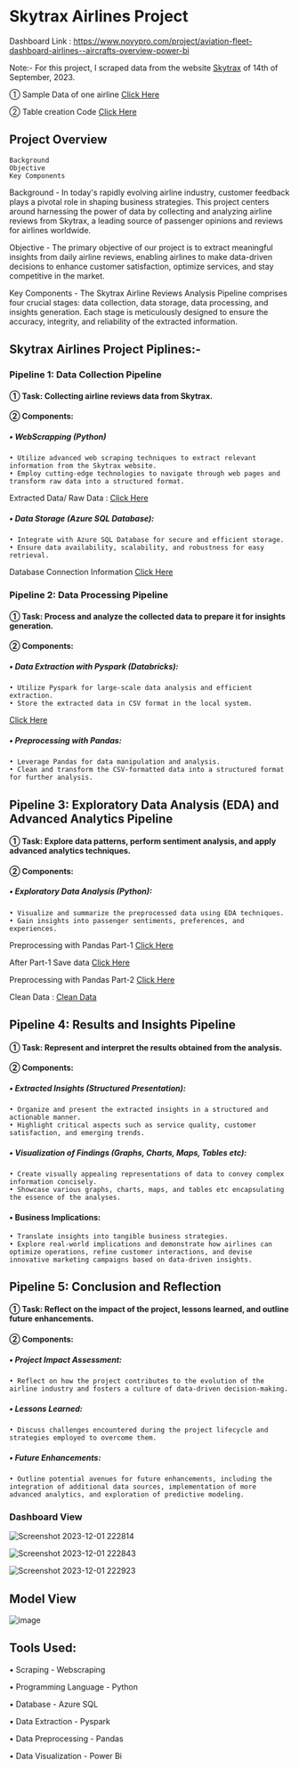 # Skytrax Airlines Project

Dashboard Link : https://www.novypro.com/project/aviation-fleet-dashboard-airlines--aircrafts-overview-power-bi

Note:- For this project, I scraped data from the website [Skytrax](https://www.airlinequality.com/review-pages/latest-airline-reviews/) of 14th of September, 2023.

① Sample Data of one airline [Click Here](https://github.com/Saquibtechlotraining/Skytrax_Airlines_Project/blob/main/Skytrax_Project/sample.xlsx)

② Table creation Code [Click Here](https://github.com/Saquibtechlotraining/Skytrax_Airlines_Project/blob/main/Skytrax_Project/table.py)

## Project Overview 
    Background 
    Objective 
    Key Components

Background - In today's rapidly evolving airline industry, customer feedback plays a pivotal role in shaping business strategies. This project centers around harnessing the power of data by collecting and analyzing airline reviews from Skytrax, a leading source of passenger opinions and reviews for airlines worldwide.

Objective - The primary objective of our project is to extract meaningful insights from daily airline reviews, enabling airlines to make data-driven decisions to enhance customer satisfaction, optimize services, and stay competitive in the market.

Key Components - The Skytrax Airline Reviews Analysis Pipeline comprises four crucial stages: data collection, data storage, data processing, and insights generation. Each stage is meticulously designed to ensure the accuracy, integrity, and reliability of the extracted information.

## Skytrax Airlines Project Piplines:-
### Pipeline 1: Data Collection Pipeline
#### ① Task: Collecting airline reviews data from Skytrax.
#### ② Components:
##### • WebScrapping (Python)
    • Utilize advanced web scraping techniques to extract relevant information from the Skytrax website.
    • Employ cutting-edge technologies to navigate through web pages and transform raw data into a structured format.
Extracted Data/ Raw Data : [Click Here](https://github.com/Saquibtechlotraining/Skytrax_Airlines_Project/blob/main/Skytrax_All_Airlines_Reviews_data.csv)
    
##### • Data Storage (Azure SQL Database):
    • Integrate with Azure SQL Database for secure and efficient storage.
    • Ensure data availability, scalability, and robustness for easy retrieval.
Database Connection Information [Click Here](https://github.com/Saquibtechlotraining/Skytrax_Airlines_Project/blob/main/My%20Azure%20resource_group_admin_%26password.txt)

### Pipeline 2: Data Processing Pipeline
#### ① Task: Process and analyze the collected data to prepare it for insights generation.
#### ② Components:
##### • Data Extraction with Pyspark (Databricks):
    • Utilize Pyspark for large-scale data analysis and efficient extraction.
    • Store the extracted data in CSV format in the local system.
[Click Here](https://github.com/Saquibtechlotraining/Skytrax_Airlines_Project/tree/main/Screenshot_Load_data_in_Pyspark)

##### • Preprocessing with Pandas:
    • Leverage Pandas for data manipulation and analysis.
    • Clean and transform the CSV-formatted data into a structured format for further analysis.

## Pipeline 3: Exploratory Data Analysis (EDA) and Advanced Analytics Pipeline
#### ① Task: Explore data patterns, perform sentiment analysis, and apply advanced analytics techniques.
#### ② Components:
##### • Exploratory Data Analysis (Python):
    • Visualize and summarize the preprocessed data using EDA techniques.
    • Gain insights into passenger sentiments, preferences, and experiences.
 Preprocessing with Pandas Part-1 [Click Here](https://github.com/Saquibtechlotraining/Skytrax_Airlines_Project/blob/main/Skytrax_Project/SkytraxProject_Part-1.ipynb)
 
 After Part-1 Save data [Click Here](https://github.com/Saquibtechlotraining/Skytrax_Airlines_Project/blob/main/Skytrax_Project/Skytrax_Airlines_Reviews.csv)
 
 Preprocessing with Pandas Part-2 [Click Here](https://github.com/Saquibtechlotraining/Skytrax_Airlines_Project/blob/main/Skytrax_Project/SkytraxProject_Part-2.ipynb)

 Clean Data : [Clean Data](https://github.com/Saquibtechlotraining/Skytrax_Airlines_Project/blob/main/Skytrax_Project/Clean_Data/clean_skytrax_data.csv)

## Pipeline 4: Results and Insights Pipeline
#### ① Task: Represent and interpret the results obtained from the analysis.
#### ② Components:
##### • Extracted Insights (Structured Presentation):
    • Organize and present the extracted insights in a structured and actionable manner.
    • Highlight critical aspects such as service quality, customer satisfaction, and emerging trends.

##### • Visualization of Findings (Graphs, Charts, Maps, Tables etc):
    • Create visually appealing representations of data to convey complex information concisely.
    • Showcase various graphs, charts, maps, and tables etc encapsulating the essence of the analyses.

#### • Business Implications:
    • Translate insights into tangible business strategies.
    • Explore real-world implications and demonstrate how airlines can optimize operations, refine customer interactions, and devise innovative marketing campaigns based on data-driven insights.

## Pipeline 5: Conclusion and Reflection
#### ① Task: Reflect on the impact of the project, lessons learned, and outline future enhancements.
#### ② Components:
##### • Project Impact Assessment:
    • Reflect on how the project contributes to the evolution of the airline industry and fosters a culture of data-driven decision-making.
    
##### • Lessons Learned:
    • Discuss challenges encountered during the project lifecycle and strategies employed to overcome them.
    
##### • Future Enhancements:
    • Outline potential avenues for future enhancements, including the integration of additional data sources, implementation of more advanced analytics, and exploration of predictive modeling.


### Dashboard View
![Screenshot 2023-12-01 222814](https://github.com/Saquibtechlotraining/image-added-readme/assets/91885135/9b3b3b86-a638-4e28-bb4f-4f989a01da5c)

![Screenshot 2023-12-01 222843](https://github.com/Saquibtechlotraining/image-added-readme/assets/91885135/59d9b151-0a68-4d9d-ac63-6e7cce4c5f93)

![Screenshot 2023-12-01 222923](https://github.com/Saquibtechlotraining/image-added-readme/assets/91885135/1e48c78a-6657-4bb6-b001-9dff8aa66492)


 ## Model View
![image](https://github.com/Saquibtechlotraining/image-added-readme/assets/91885135/4babd2c6-9d31-49bb-ad86-711562e7bf18)

## Tools Used:
• Scraping - Webscraping

• Programming Language - Python 

• Database - Azure SQL

• Data Extraction - Pyspark

• Data Preprocessing - Pandas

• Data Visualization - Power Bi


